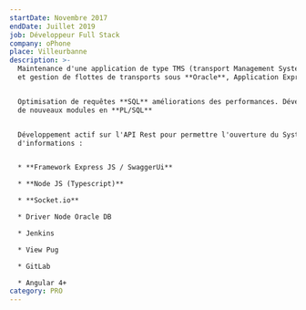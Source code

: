 ```yaml
---
startDate: Novembre 2017
endDate: Juillet 2019
job: Développeur Full Stack
company: oPhone
place: Villeurbanne
description: >-
  Maintenance d'une application de type TMS (transport Management System) suivi
  et gestion de flottes de transports sous **Oracle**, Application Express 5.


  Optimisation de requêtes **SQL** améliorations des performances. Développement
  de nouveaux modules en **PL/SQL**


  Développement actif sur l'API Rest pour permettre l'ouverture du Système
  d'informations :


  * **Framework Express JS / SwaggerUi**

  * **Node JS (Typescript)**

  * **Socket.io**

  * Driver Node Oracle DB

  * Jenkins

  * View Pug

  * GitLab

  * Angular 4+
category: PRO
---
```

